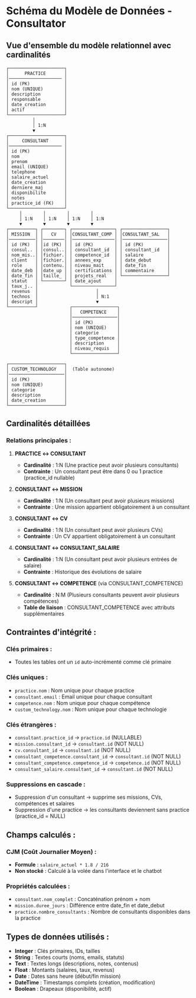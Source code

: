 # Schéma du Modèle de Données - Consultator

## Vue d'ensemble du modèle relationnel avec cardinalités

```
┌─────────────────────┐
│      PRACTICE       │
│──────────────────── │
│ id (PK)             │
│ nom (UNIQUE)        │
│ description         │
│ responsable         │
│ date_creation       │
│ actif               │
└─────────────────────┘
          │
          │ 1:N
          ▼
┌─────────────────────┐
│     CONSULTANT      │
│──────────────────── │
│ id (PK)             │
│ nom                 │
│ prenom              │
│ email (UNIQUE)      │
│ telephone           │
│ salaire_actuel      │
│ date_creation       │
│ derniere_maj        │
│ disponibilite       │
│ notes               │
│ practice_id (FK)    │
└─────────────────────┘
     │        │        │        │
     │ 1:N    │ 1:N    │ 1:N    │ 1:N
     ▼        ▼        ▼        ▼
┌──────────┐ ┌────────┐ ┌────────────────┐ ┌─────────────────┐
│ MISSION  │ │   CV   │ │CONSULTANT_COMP │ │CONSULTANT_SAL   │
│──────────│ │────────│ │────────────────│ │─────────────────│
│ id (PK)  │ │id (PK) │ │ id (PK)        │ │ id (PK)         │
│ consul.. │ │consul..│ │ consultant_id  │ │ consultant_id   │
│ nom_mis..│ │fichier.│ │ competence_id  │ │ salaire         │
│ client   │ │fichier.│ │ annees_exp     │ │ date_debut      │
│ role     │ │contenu.│ │ niveau_mait    │ │ date_fin        │
│ date_deb │ │date_up │ │ certifications │ │ commentaire     │
│ date_fin │ │taille_ │ │ projets_real   │ └─────────────────┘
│ statut   │ └────────┘ │ date_ajout     │
│ taux_j.. │            └────────────────┘
│ revenus  │                      │
│ technos  │                      │ N:1
│ descript │                      ▼
└──────────┘            ┌─────────────────┐
                        │   COMPETENCE    │
                        │─────────────────│
                        │ id (PK)         │
                        │ nom (UNIQUE)    │
                        │ categorie       │
                        │ type_competence │
                        │ description     │
                        │ niveau_requis   │
                        └─────────────────┘

┌─────────────────────┐
│ CUSTOM_TECHNOLOGY   │  (Table autonome)
│─────────────────────│
│ id (PK)             │
│ nom (UNIQUE)        │
│ categorie           │
│ description         │
│ date_creation       │
└─────────────────────┘
```

## Cardinalités détaillées

### Relations principales :

1. **PRACTICE ↔ CONSULTANT**
   - **Cardinalité** : 1:N (Une practice peut avoir plusieurs consultants)
   - **Contrainte** : Un consultant peut être dans 0 ou 1 practice (practice_id nullable)

2. **CONSULTANT ↔ MISSION**
   - **Cardinalité** : 1:N (Un consultant peut avoir plusieurs missions)
   - **Contrainte** : Une mission appartient obligatoirement à un consultant

3. **CONSULTANT ↔ CV**
   - **Cardinalité** : 1:N (Un consultant peut avoir plusieurs CVs)
   - **Contrainte** : Un CV appartient obligatoirement à un consultant

4. **CONSULTANT ↔ CONSULTANT_SALAIRE**
   - **Cardinalité** : 1:N (Un consultant peut avoir plusieurs entrées de salaire)
   - **Contrainte** : Historique des évolutions de salaire

5. **CONSULTANT ↔ COMPETENCE** (via CONSULTANT_COMPETENCE)
   - **Cardinalité** : N:M (Plusieurs consultants peuvent avoir plusieurs compétences)
   - **Table de liaison** : CONSULTANT_COMPETENCE avec attributs supplémentaires

## Contraintes d'intégrité :

### Clés primaires :
- Toutes les tables ont un `id` auto-incrémenté comme clé primaire

### Clés uniques :
- `practice.nom` : Nom unique pour chaque practice
- `consultant.email` : Email unique pour chaque consultant
- `competence.nom` : Nom unique pour chaque compétence
- `custom_technology.nom` : Nom unique pour chaque technologie

### Clés étrangères :
- `consultant.practice_id` → `practice.id` (NULLABLE)
- `mission.consultant_id` → `consultant.id` (NOT NULL)
- `cv.consultant_id` → `consultant.id` (NOT NULL)
- `consultant_competence.consultant_id` → `consultant.id` (NOT NULL)
- `consultant_competence.competence_id` → `competence.id` (NOT NULL)
- `consultant_salaire.consultant_id` → `consultant.id` (NOT NULL)

### Suppressions en cascade :
- Suppression d'un consultant → supprime ses missions, CVs, compétences et salaires
- Suppression d'une practice → les consultants deviennent sans practice (practice_id = NULL)

## Champs calculés :

### CJM (Coût Journalier Moyen) :
- **Formule** : `salaire_actuel * 1.8 / 216`
- **Non stocké** : Calculé à la volée dans l'interface et le chatbot

### Propriétés calculées :
- `consultant.nom_complet` : Concaténation prénom + nom
- `mission.duree_jours` : Différence entre date_fin et date_debut
- `practice.nombre_consultants` : Nombre de consultants disponibles dans la practice

## Types de données utilisés :

- **Integer** : Clés primaires, IDs, tailles
- **String** : Textes courts (noms, emails, statuts)
- **Text** : Textes longs (descriptions, notes, contenus)
- **Float** : Montants (salaires, taux, revenus)
- **Date** : Dates sans heure (début/fin mission)
- **DateTime** : Timestamps complets (création, modification)
- **Boolean** : Drapeaux (disponibilité, actif)

